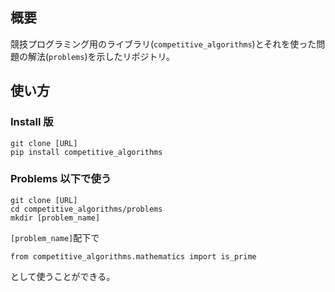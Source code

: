 ## 概要

競技プログラミング用のライブラリ(`competitive_algorithms`)とそれを使った問題の解法(`problems`)を示したリポジトリ。

## 使い方

### Install 版

```
git clone [URL]
pip install competitive_algorithms
```

### Problems 以下で使う

```
git clone [URL]
cd competitive_algorithms/problems
mkdir [problem_name]
```

`[problem_name]`配下で

```
from competitive_algorithms.mathematics import is_prime
```

として使うことができる。
